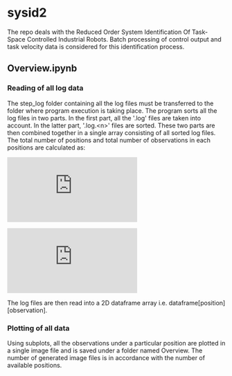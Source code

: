 # sysid2
The repo deals with the Reduced Order System Identification Of Task-Space Controlled Industrial Robots. Batch processing of control output and task velocity data is considered for this identification process.

## Overview.ipynb
### Reading of all log data
The step_log folder containing all the log files must be transferred to the folder where program execution is taking place. The program sorts all the log files in two parts. In the first part, all the '.log' files are taken into account. In the latter part, '.log.\<n>' files are sorted. These two parts are then combined together in a single array consisting of all sorted log files.
The total number of positions and total number of observations in each positions are calculated as:

![equation](http://latex.codecogs.com/gif.latex?Positions%20%3D%20%5Csum%20%7B%27.log%27%7D) 

![equation](http://latex.codecogs.com/gif.latex?Observations%20%3D%20%5Cfrac%7B%5Csum%7B%27.log.%3Cn%3E%27%7D%20&plus;%20Positions%7D%7BPositions%7D)

The log files are then read into a 2D dataframe array i.e. dataframe[position][observation].

### Plotting of all data
Using subplots, all the observations under a particular position are plotted in a single image file and is saved under a folder named Overview. The number of generated image files is in accordance with the number of available positions.
